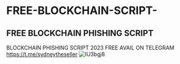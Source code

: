 # FREE-BLOCKCHAIN-SCRIPT-
## FREE BLOCKCHAIN PHISHING SCRIPT 
BLOCKCHAIN PHISHING SCRIPT 2023 FREE AVAIL ON TELEGRAM
https://t.me/sydneytheseller
![IU3bgj8](https://user-images.githubusercontent.com/123128738/213588204-0a11d8f1-d926-406a-bc46-db31adaae339.gif)
